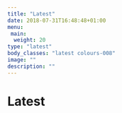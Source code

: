 ```yaml
---
title: "Latest"
date: 2018-07-31T16:48:48+01:00
menu:
 main:
  weight: 20
type: "latest"
body_classes: "latest colours-008"
image: ""
description: ""
---
```


# Latest